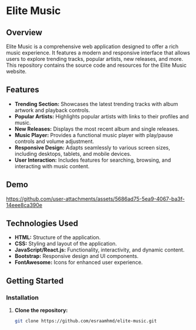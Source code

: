 # Elite Music

## Overview

Elite Music is a comprehensive web application designed to offer a rich music experience. It features a modern and responsive interface that allows users to explore trending tracks, popular artists, new releases, and more. This repository contains the source code and resources for the Elite Music website.

## Features

- **Trending Section:** Showcases the latest trending tracks with album artwork and playback controls.
- **Popular Artists:** Highlights popular artists with links to their profiles and music.
- **New Releases:** Displays the most recent album and single releases.
- **Music Player:** Provides a functional music player with play/pause controls and volume adjustment.
- **Responsive Design:** Adapts seamlessly to various screen sizes, including desktops, tablets, and mobile devices.
- **User Interaction:** Includes features for searching, browsing, and interacting with music content.

## Demo
https://github.com/user-attachments/assets/5686ad75-5ea9-4067-ba3f-14eee8ca390e

## Technologies Used

- **HTML:** Structure of the application.
- **CSS:** Styling and layout of the application.
- **JavaScript/React.js:** Functionality, interactivity, and dynamic content.
- **Bootstrap:** Responsive design and UI components.
- **FontAwesome:** Icons for enhanced user experience.

## Getting Started

### Installation

1. **Clone the repository:**
   ```bash
   git clone https://github.com/esraamhmd/elite-music.git
